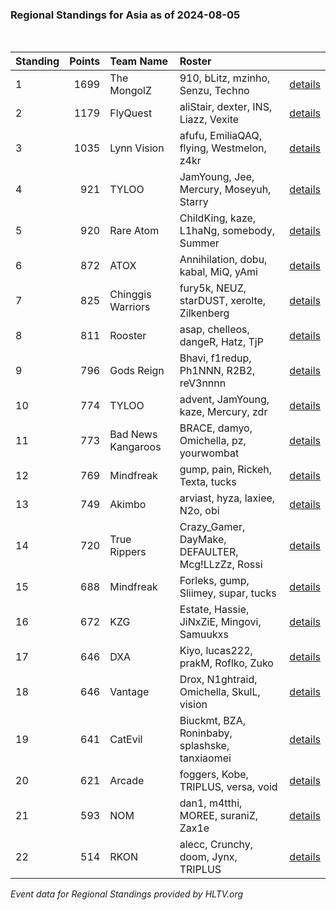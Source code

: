 ### Regional Standings for Asia as of 2024-08-05<br />
<br />

| Standing | Points | Team Name          | Roster                                            |                                                                                         |
| :- | -: | :- | :- | :- |
| 1        |   1699 | The MongolZ        | 910, bLitz, mzinho, Senzu, Techno                 | [details](details/0007--the_mongolz--910-blitz-mzinho-senzu-techno.md)                  |
| 2        |   1179 | FlyQuest           | aliStair, dexter, INS, Liazz, Vexite              | [details](details/0032--flyquest--alistair-dexter-ins-liazz-vexite.md)                  |
| 3        |   1035 | Lynn Vision        | afufu, EmiliaQAQ, flying, Westmelon, z4kr         | [details](details/0053--lynn_vision--afufu-emiliaqaq-flying-westmelon-z4kr.md)          |
| 4        |    921 | TYLOO              | JamYoung, Jee, Mercury, Moseyuh, Starry           | [details](details/0086--tyloo--jamyoung-jee-mercury-moseyuh-starry.md)                  |
| 5        |    920 | Rare Atom          | ChildKing, kaze, L1haNg, somebody, Summer         | [details](details/0087--rare_atom--childking-kaze-l1hang-somebody-summer.md)            |
| 6        |    872 | ATOX               | Annihilation, dobu, kabal, MiQ, yAmi              | [details](details/0097--atox--annihilation-dobu-kabal-miq-yami.md)                      |
| 7        |    825 | Chinggis Warriors  | fury5k, NEUZ, starDUST, xerolte, Zilkenberg       | [details](details/0117--chinggis_warriors--fury5k-neuz-stardust-xerolte-zilkenberg.md)  |
| 8        |    811 | Rooster            | asap, chelleos, dangeR, Hatz, TjP                 | [details](details/0122--rooster--asap-chelleos-danger-hatz-tjp.md)                      |
| 9        |    796 | Gods Reign         | Bhavi, f1redup, Ph1NNN, R2B2, reV3nnnn            | [details](details/0126--gods_reign--bhavi-f1redup-ph1nnn-r2b2-rev3nnnn.md)              |
| 10       |    774 | TYLOO              | advent, JamYoung, kaze, Mercury, zdr              | [details](details/0134--tyloo--advent-jamyoung-kaze-mercury-zdr.md)                     |
| 11       |    773 | Bad News Kangaroos | BRACE, damyo, Omichella, pz, yourwombat           | [details](details/0135--bad_news_kangaroos--brace-damyo-omichella-pz-yourwombat.md)     |
| 12       |    769 | Mindfreak          | gump, pain, Rickeh, Texta, tucks                  | [details](details/0136--mindfreak--gump-pain-rickeh-texta-tucks.md)                     |
| 13       |    749 | Akimbo             | arviast, hyza, laxiee, N2o, obi                   | [details](details/0143--akimbo--arviast-hyza-laxiee-n2o-obi.md)                         |
| 14       |    720 | True Rippers       | Crazy_Gamer, DayMake, DEFAULTER, Mcg!LLzZz, Rossi | [details](details/0152--true_rippers--crazy_gamer-daymake-defaulter-mcg_llzzz-rossi.md) |
| 15       |    688 | Mindfreak          | Forleks, gump, Sliimey, supar, tucks              | [details](details/0159--mindfreak--forleks-gump-sliimey-supar-tucks.md)                 |
| 16       |    672 | KZG                | Estate, Hassie, JiNxZiE, Mingovi, Samuukxs        | [details](details/0165--kzg--estate-hassie-jinxzie-mingovi-samuukxs.md)                 |
| 17       |    646 | DXA                | Kiyo, lucas222, prakM, Roflko, Zuko               | [details](details/0175--dxa--kiyo-lucas222-prakm-roflko-zuko.md)                        |
| 18       |    646 | Vantage            | Drox, N1ghtraid, Omichella, SkulL, vision         | [details](details/0176--vantage--drox-n1ghtraid-omichella-skull-vision_.md)             |
| 19       |    641 | CatEvil            | Biuckmt, BZA, Roninbaby, splashske, tanxiaomei    | [details](details/0180--catevil--biuckmt-bza-roninbaby-splashske-tanxiaomei.md)         |
| 20       |    621 | Arcade             | foggers, Kobe, TRIPLUS, versa, void               | [details](details/0185--arcade--foggers-kobe-triplus-versa-void.md)                     |
| 21       |    593 | NOM                | dan1, m4tthi, MOREE, suraniZ, Zax1e               | [details](details/0191--nom--dan1-m4tthi-moree-suraniz-zax1e.md)                        |
| 22       |    514 | RKON               | alecc, Crunchy, doom, Jynx, TRIPLUS               | [details](details/0200--rkon--alecc-crunchy-doom-jynx-triplus.md)                       |


_Event data for Regional Standings provided by HLTV.org_<br />
